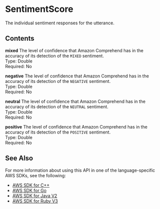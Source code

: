 # SentimentScore<a name="API_runtime_SentimentScore"></a>

The individual sentiment responses for the utterance\.

## Contents<a name="API_runtime_SentimentScore_Contents"></a>

 **mixed**   <a name="lexv2-Type-runtime_SentimentScore-mixed"></a>
The level of confidence that Amazon Comprehend has in the accuracy of its detection of the `MIXED` sentiment\.  
Type: Double  
Required: No

 **negative**   <a name="lexv2-Type-runtime_SentimentScore-negative"></a>
The level of confidence that Amazon Comprehend has in the accuracy of its detection of the `NEGATIVE` sentiment\.  
Type: Double  
Required: No

 **neutral**   <a name="lexv2-Type-runtime_SentimentScore-neutral"></a>
The level of confidence that Amazon Comprehend has in the accuracy of its detection of the `NEUTRAL` sentiment\.  
Type: Double  
Required: No

 **positive**   <a name="lexv2-Type-runtime_SentimentScore-positive"></a>
The level of confidence that Amazon Comprehend has in the accuracy of its detection of the `POSITIVE` sentiment\.  
Type: Double  
Required: No

## See Also<a name="API_runtime_SentimentScore_SeeAlso"></a>

For more information about using this API in one of the language\-specific AWS SDKs, see the following:
+  [ AWS SDK for C\+\+](https://docs.aws.amazon.com/goto/SdkForCpp/runtime.lex.v2-2020-08-07/SentimentScore) 
+  [ AWS SDK for Go](https://docs.aws.amazon.com/goto/SdkForGoV1/runtime.lex.v2-2020-08-07/SentimentScore) 
+  [ AWS SDK for Java V2](https://docs.aws.amazon.com/goto/SdkForJavaV2/runtime.lex.v2-2020-08-07/SentimentScore) 
+  [ AWS SDK for Ruby V3](https://docs.aws.amazon.com/goto/SdkForRubyV3/runtime.lex.v2-2020-08-07/SentimentScore) 
